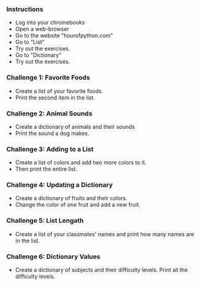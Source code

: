 ### Instructions

* Log into your chromebooks
* Open a web-browser
* Go to the website "hourofpython.com"
* Go to "List"
* Try out the exercises.
* Go to "Dictionary"
* Try out the exercises.


### Challenge 1: Favorite Foods

* Create a list of your favorite foods.
* Print the second item in the list.

### Challenge 2: Animal Sounds
* Create a dictionary of animals and their sounds
* Print the sound a dog makes.


### Challenge 3: Adding to a List
* Create a list of colors and add two more colors to it.
* Then print the entire list.


### Challenge 4: Updating a Dictionary
* Create a dictionary of fruits and their colors.
* Change the color of one fruit and add a new fruit.


### Challenge 5: List Lengath
* Create a list of your classmates' names and print how many names are in the list.

### Challenge 6: Dictionary Values
* Create a dictionary of subjects and their difficulty levels. Print all the difficulty levels.

